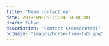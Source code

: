 ```yaml
---
title: "Neem contact op"
date: 2019-09-05T15:24:04+06:00
draft: false
description: "Contact Kroescontrol"
bgImage: "images/bg/section-bg5.jpg"
---
```


